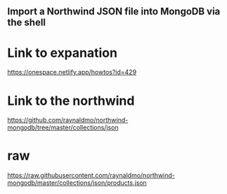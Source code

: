 ## Import a Northwind JSON file into MongoDB via the shell

# Link to expanation
https://onespace.netlify.app/howtos?id=429

# Link to the northwind
https://github.com/raynaldmo/northwind-mongodb/tree/master/collections/json

# raw
https://raw.githubusercontent.com/raynaldmo/northwind-mongodb/master/collections/json/products.json